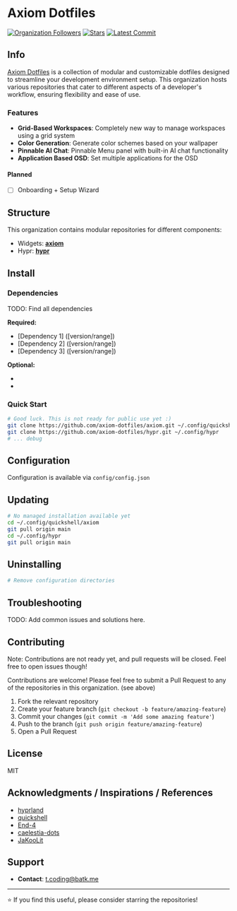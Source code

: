 # Axiom Dotfiles

<!-- Badges -->
[![Organization Followers](https://img.shields.io/github/followers/axiom-dotfiles?style=social&label=Follow)](https://github.com/axiom-dotfiles)
[![Stars](https://img.shields.io/github/stars/axiom-dotfiles/axiom?style=social)](https://github.com/axiom-dotfiles/axiom)
[![Latest Commit](https://img.shields.io/github/last-commit/axiom-dotfiles/axiom)](https://github.com/axiom-dotfiles)

<!-- Video Demo -->
<!-- [![Demo Video](https://img.youtube.com/vi/YOUR_VIDEO_ID/maxresdefault.jpg)](https://www.youtube.com/watch?v=YOUR_VIDEO_ID) -->

## Info

[Axiom Dotfiles](https://github.com/axiom-dotfiles) is a collection of modular and customizable dotfiles designed to streamline your development environment setup. This organization hosts various repositories that cater to different aspects of a developer's workflow, ensuring flexibility and ease of use.

### Features

- **Grid-Based Workspaces**: Completely new way to manage workspaces using a grid system
- **Color Generation**: Generate color schemes based on your wallpaper
- **Pinnable AI Chat**: Pinnable Menu panel with built-in AI chat functionality
- **Application Based OSD**: Set multiple applications for the OSD

#### Planned

- [ ] Onboarding + Setup Wizard

## Structure

This organization contains modular repositories for different components:

- Widgets: **[axiom](https://github.com/axiom-dotfiles/axiom)**
- Hypr: **[hypr](https://github.com/axiom-dotfiles/hypr)**
<!-- - **[repo-name]**: [Component description] -->
<!-- - **[repo-name]**: [Component description] -->

## Install

### Dependencies

TODO: Find all dependencies

**Required:**
- [Dependency 1] ([version/range])
- [Dependency 2] ([version/range])
- [Dependency 3] ([version/range])

**Optional:**
- [Optional dependency 1]: [Purpose]
- [Optional dependency 2]: [Purpose]

### Quick Start

```bash
# Good luck. This is not ready for public use yet :)
git clone https://github.com/axiom-dotfiles/axiom.git ~/.config/quickshell/axiom
git clone https://github.com/axiom-dotfiles/hypr.git ~/.config/hypr
# ... debug
```

## Configuration

Configuration is available via `config/config.json`

## Updating

```bash
# No managed installation available yet
cd ~/.config/quickshell/axiom
git pull origin main
cd ~/.config/hypr
git pull origin main
```

## Uninstalling

```bash
# Remove configuration directories
```

## Troubleshooting

TODO: Add common issues and solutions here.

## Contributing

Note: Contributions are not ready yet, and pull requests will be closed. Feel free to open issues though!

Contributions are welcome! Please feel free to submit a Pull Request to any of the repositories in this organization. (see above)

1. Fork the relevant repository
2. Create your feature branch (`git checkout -b feature/amazing-feature`)
3. Commit your changes (`git commit -m 'Add some amazing feature'`)
4. Push to the branch (`git push origin feature/amazing-feature`)
5. Open a Pull Request

## License

MIT

## Acknowledgments / Inspirations / References

- [hyprland](https://hypr.land/)
- [quickshell](https://quickshell.org/)
- [End-4](https://github.com/end-4/dots-hyprland)
- [caelestia-dots](https://github.com/caelestia-dots)
- [JaKooLit](https://github.com/JaKooLit/Hyprland-Dots)

## Support

- **Contact**: t.coding@batk.me

---

⭐ If you find this useful, please consider starring the repositories!
